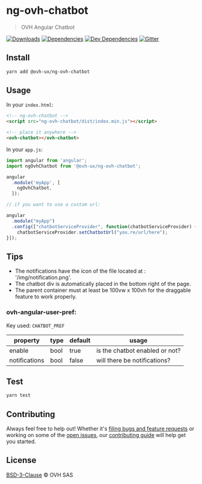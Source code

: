 # ng-ovh-chatbot

> OVH Angular Chatbot

[![Downloads](https://badgen.net/npm/dt/@ovh-ux/ng-ovh-chatbot)](https://npmjs.com/package/@ovh-ux/ng-ovh-chatbot) [![Dependencies](https://badgen.net/david/dep/ovh-ux/ng-ovh-chatbot)](https://npmjs.com/package/@ovh-ux/ng-ovh-chatbot?activeTab=dependencies) [![Dev Dependencies](https://badgen.net/david/dev/ovh-ux/ng-ovh-chatbot)](https://npmjs.com/package/@ovh-ux/ng-ovh-chatbot?activeTab=dependencies) [![Gitter](https://badgen.net/badge/gitter/ovh-ux/blue?icon=gitter)](https://gitter.im/ovh/ux)

## Install

```sh
yarn add @ovh-ux/ng-ovh-chatbot
```
## Usage

In your `index.html`:

```html
<!-- ng-ovh-chatbot -->
<script src="ng-ovh-chatbot/dist/index.min.js"></script>

<!-- place it anywhere -->
<ovh-chatbot></ovh-chatbot>
```

In your `app.js`:

```js
import angular from 'angular';
import ngOvhChatbot from '@ovh-ux/ng-ovh-chatbot';

angular
  .module('myApp', [
    ngOvhChatbot,
  ]);

// if you want to use a custom url:

angular
  .module("myApp")
  .config(["chatbotServiceProvider", function(chatbotServiceProvider) {
    chatbotServiceProvider.setChatbotUrl("you.re/url/here");
}]);
```

## Tips

* The notifications have the icon of the file located at : '/img/notification.png'.
* The chatbot div is automatically placed in the bottom right of the page.
* The parent container must at least be 100vw x 100vh for the draggable feature to work properly.

### ovh-angular-user-pref:

Key used: `CHATBOT_PREF`

| property      | type | default | usage                          |
|---------------|------|---------|--------------------------------|
| enable        | bool | true    | is the chatbot enabled or not? |
| notifications | bool | false   | will there be notifications?   |

## Test

```sh
yarn test
```

## Contributing

Always feel free to help out! Whether it's [filing bugs and feature requests](https://github.com/ovh-ux/ng-ovh-chatbot/issues/new) or working on some of the [open issues](https://github.com/ovh-ux/ng-ovh-chatbot/issues), our [contributing guide](CONTRIBUTING.md) will help get you started.

## License

[BSD-3-Clause](LICENSE) © OVH SAS

